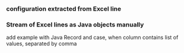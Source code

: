 ### configuration extracted from Excel line

### Stream of Excel lines as Java objects manually

add example with Java Record and case, when column contains list of values, separated by comma